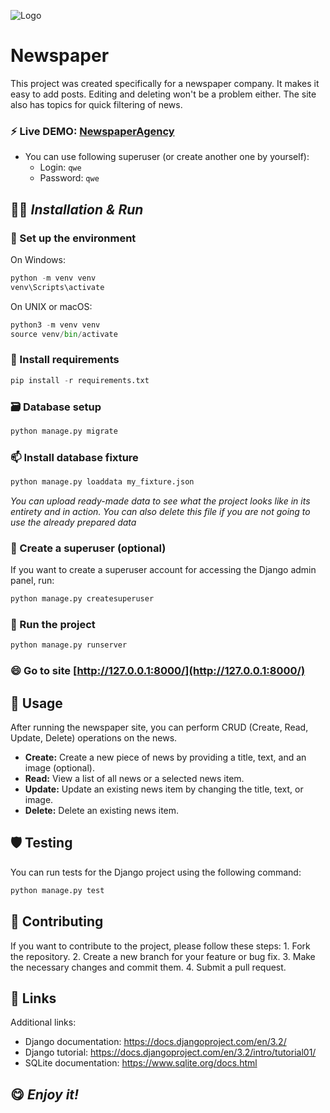 ![Logo](https://arc.york.ac.uk/wp-content/uploads/2020/08/IJESPORTS-logo.png)


# Newspaper

This project was created specifically for a newspaper company. It makes it easy to add posts. Editing and deleting won't be a problem either. The site also has topics for quick filtering of news.
### ⚡ Live DEMO: [NewspaperAgency](https://newspaper-agency-ihdo.onrender.com/)
- You can use following superuser (or create another one by yourself):
    - Login: ```qwe```
    - Password: ```qwe```


## 👩‍💻 _Installation & Run_
### 🧠 Set up the environment 


 On Windows:
```python
python -m venv venv 
venv\Scripts\activate
 ```

 On UNIX or macOS:
```python
python3 -m venv venv 
source venv/bin/activate
 ```

### 👯 Install requirements 
```python
pip install -r requirements.txt
```


### 🗃️ Database setup

```python
python manage.py migrate
```

### 📫 Install database fixture
```python
python manage.py loaddata my_fixture.json
```
_You can upload ready-made data to see what the project looks like in its entirety and in action._
_You can also delete this file if you are not going to use the already prepared data_


### 👥 Create a superuser (optional)
If you want to create a superuser account for accessing the Django admin panel, run:
```python
python manage.py createsuperuser
```

### 🚀 Run the project
```python
python manage.py runserver
```
### 😄 Go to site [http://127.0.0.1:8000/](http://127.0.0.1:8000/)


## 📰 Usage
After running the newspaper site, you can perform CRUD (Create, Read, Update, Delete) operations on the news.
- **Create:** Create a new piece of news by providing a title, text, and an image (optional).
- **Read:** View a list of all news or a selected news item.
- **Update:** Update an existing news item by changing the title, text, or image.
- **Delete:** Delete an existing news item.


## 🛡️ Testing
You can run tests for the Django project using the following command:
```python
python manage.py test
```


## 📝 Contributing
If you want to contribute to the project, please follow these steps:
    1. Fork the repository.
    2. Create a new branch for your feature or bug fix.
    3. Make the necessary changes and commit them.
    4. Submit a pull request.

## 🔗 Links
Additional links:
- Django documentation: https://docs.djangoproject.com/en/3.2/
- Django tutorial: https://docs.djangoproject.com/en/3.2/intro/tutorial01/
- SQLite documentation: https://www.sqlite.org/docs.html

## 😋 _Enjoy it!_